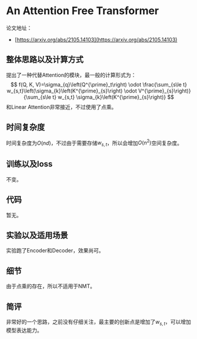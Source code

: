 # An Attention Free Transformer

论文地址：

- [https://arxiv.org/abs/2105.14103](https://arxiv.org/abs/2105.14103)



## 整体思路以及计算方式

提出了一种代替Attention的模块，最一般的计算形式为：
$$
f(Q, K, V)=\sigma_{q}\left(Q^{\prime}_t\right) \odot \frac{\sum_{s\le t} w_{s,t}\left(\sigma_{k}\left(K^{\prime}_{s}\right) \odot V^{\prime}_{s}\right)}
{\sum_{s\le t} w_{s,t} \sigma_{k}\left(K^{\prime}_{s}\right)}
$$
和Linear Attention非常接近，不过使用了点乘。



## 时间复杂度

时间复杂度为$O(nd)$，不过由于需要存储$w_{s,t}$，所以会增加$O(n^2)$空间复杂度。



## 训练以及loss

不变。



## 代码

暂无。



## 实验以及适用场景

实验跑了Encoder和Decoder，效果尚可。



## 细节

由于点乘的存在，所以不适用于NMT。



## 简评

非常好的一个思路，之前没有仔细关注，最主要的创新点是增加了$w_{s,t}$，可以增加模型表达能力。
